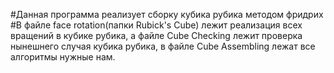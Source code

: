#Данная программа реализует сборку кубика рубика методом фридрих
#В файле face rotation(папки Rubick's Cube) лежит реализация всех вращений в кубике рубика, а файле Cube Checking лежит проверка нынешнего случая кубика рубика, в файле Cube Assembling лежат все алгоритмы нужные нам.
